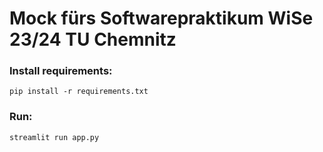 # Mock fürs Softwarepraktikum WiSe 23/24 TU Chemnitz

### Install requirements:
```shell
pip install -r requirements.txt
```

### Run:
```shell
streamlit run app.py
```
